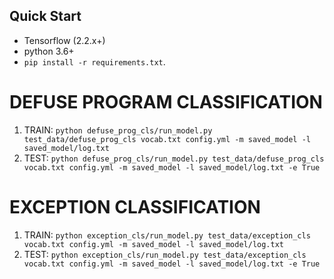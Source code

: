 ## Quick Start
- Tensorflow (2.2.x+)
- python 3.6+
- `pip install -r requirements.txt`.

# DEFUSE PROGRAM CLASSIFICATION
1. TRAIN: `python defuse_prog_cls/run_model.py test_data/defuse_prog_cls vocab.txt config.yml -m saved_model -l saved_model/log.txt`
2. TEST: `python defuse_prog_cls/run_model.py test_data/defuse_prog_cls vocab.txt config.yml -m saved_model -l saved_model/log.txt -e True`

# EXCEPTION CLASSIFICATION
1. TRAIN: `python exception_cls/run_model.py test_data/exception_cls vocab.txt config.yml -m saved_model -l saved_model/log.txt`
2. TEST: `python exception_cls/run_model.py test_data/exception_cls vocab.txt config.yml -m saved_model -l saved_model/log.txt -e True`
